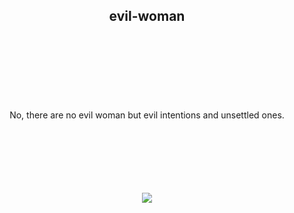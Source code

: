 <h2 align='center'> evil-woman </h2>

<p align='center'>
  <br/><br/><br/><br/><br/><br/><br/>
  No, there are no evil woman but evil intentions and unsettled ones.
  <br/><br/><br/><br/><br/><br/><br/>
</p>
<p align='center'>
  <a href='https://en.wikipedia.org/wiki/Feminism'>
    <img src='https://img.shields.io/badge/-Dignity,%20respect,%20and%20justice%20for%20all.-0f4c81?style=for-the-badge'/>
  <a/>
</p>
